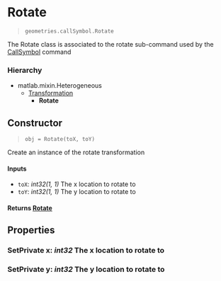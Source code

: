 # Rotate
> `geometries.callSymbol.Rotate`

The Rotate class is associated to the rotate sub-command used by the [CallSymbol](../CallSymbol.md) command

### Hierarchy
- matlab.mixin.Heterogeneous
    - [Transformation](./Transformation.md)
        - **Rotate**

## Constructor
> `obj = Rotate(toX, toY)`

Create an instance of the rotate transformation

#### Inputs
- `toX`: *int32(1, 1)* The x location to rotate to
- `toY`: *int32(1, 1)* The y location to rotate to

#### Returns [Rotate](#rotate)

## Properties
### **SetPrivate** x: *int32* The x location to rotate to
### **SetPrivate** y: *int32* The y location to rotate to
